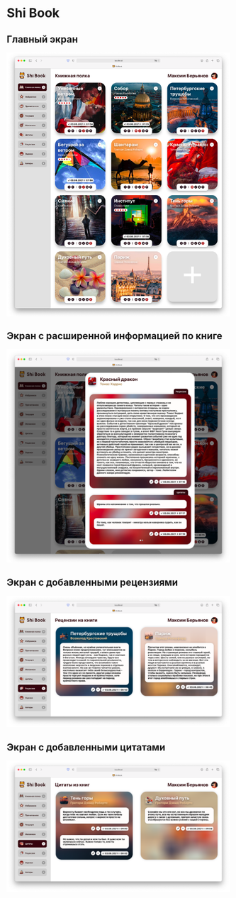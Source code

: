 # Shi Book

## Главный экран

![](screenshots/Books.png)

## Экран с расширенной информацией по книге

![](screenshots/BookDescription.png)

## Экран с добавленными рецензиями

![](screenshots/Critique.png)

## Экран с добавленными цитатами

![](screenshots/Quotes.png)
